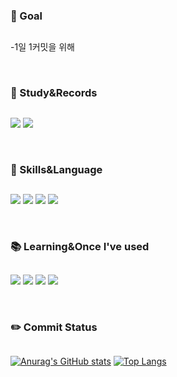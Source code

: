 

### :star2: Goal 
##
 -1일 1커밋을 위해

<br>

### :notebook_with_decorative_cover: Study&Records
##
<a href="https://3d1935.tistory.com/"><img src="https://img.shields.io/badge/Blog-FF5722?style=for-the-badge&logo=Blogger&logoColor=white"/></a>
<a href = "https://github.com/bickck/"><img src="https://img.shields.io/badge/github-181717?style=for-the-badge&logo=github&logoColor=white"></a>


<br>

### :muscle: Skills&Language
##

<img src="https://img.shields.io/badge/c++-00599C?style=for-the-badge&logo=c%2B%2B&logoColor=white"> <img src="https://img.shields.io/badge/Java-007396?style=for-the-badge&logo=Java&logoColor=white"/> <img src="https://img.shields.io/badge/Spring-6DB33F?style=for-the-badge&logo=Spring&logoColor=white"/> <img src="https://img.shields.io/badge/MySQL-4479A1?style=for-the-badge&logo=MySQL&logoColor=white"/>


<br>

### :books: Learning&Once I've used 
##
<img src="https://img.shields.io/badge/AmazonAWS-232F3E?style=for-the-badge&logo=AmazonAWS&logoColor=white"> <img src="https://img.shields.io/badge/React-61DAFB?style=for-the-badge&logo=React&logoColor=white"> <img src="https://img.shields.io/badge/jQuery-0769AD?style=for-the-badge&logo=jQuery&logoColor=white"> <img src="https://img.shields.io/badge/CentOS-262577?style=for-the-badge&logo=CentOS&logoColor=white">


<br>

### :pencil2: Commit Status
##

[![Anurag's GitHub stats](https://github-readme-stats.vercel.app/api?username=bickck)](https://github.com/anuraghazra/github-readme-stats) 
[![Top Langs](https://github-readme-stats.vercel.app/api/top-langs/?username=bickck)](https://github.com/bickck/github-readme-stats)


